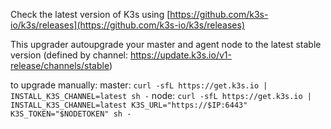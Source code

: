 Check the latest version of K3s using [https://github.com/k3s-io/k3s/releases](https://github.com/k3s-io/k3s/releases)

This upgrader autoupgrade your master and agent node to the latest stable version (defined by channel: https://update.k3s.io/v1-release/channels/stable)


to upgrade manually:
  master: `curl -sfL https://get.k3s.io | INSTALL_K3S_CHANNEL=latest sh -`
  node: `curl -sfL https://get.k3s.io | INSTALL_K3S_CHANNEL=latest K3S_URL="https://$IP:6443" K3S_TOKEN="$NODETOKEN" sh -`
